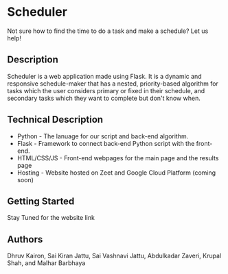 # Scheduler

Not sure how to find the time to do a task and make a schedule? Let us help!

## Description

Scheduler is a web application made using Flask. It is a dynamic and responsive schedule-maker that has a nested, priority-based algorithm for tasks which the user considers primary or fixed in their schedule, and secondary tasks which they want to complete but don't know when. 

## Technical Description

* Python - The lanuage for our script and back-end algorithm.
* Flask - Framework to connect back-end Python script with the front-end.
* HTML/CSS/JS - Front-end webpages for the main page and the results page
* Hosting - Website hosted on Zeet and Google Cloud Platform (coming soon) 

## Getting Started

Stay Tuned for the website link

## Authors

Dhruv Kairon, Sai Kiran Jattu, Sai Vashnavi Jattu, Abdulkadar Zaveri, Krupal Shah, and Malhar Barbhaya

